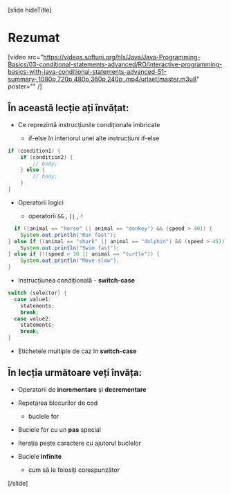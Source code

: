 [slide hideTitle]
# Rezumat

[video src="https://videos.softuni.org/hls/Java/Java-Programming-Basics/03-conditional-statements-advanced/RO/interactive-programming-basics-with-java-conditional-statements-advanced-51-summary-,1080p,720p,480p,360p,240p,.mp4/urlset/master.m3u8" poster="" /]

## În această lecție ați învățat: 

- Ce reprezintă instrucțiunile condiționale imbricate

  * if-else în interiorul unei alte instrucțiuni if-else

```java
if (condition1) {
    if (condition2) {
        // body; 
    } else {
        // body;
    }
}
```

- Operatorii logici  

  *  operatorii `&&` , `||` , `!` 

  
``` java
  if ((animal == "horse" || animal == "donkey") && (speed > 40)) {
    System.out.println("Run fast");
} else if ((animal == "shark" || animal == "dolphin") && (speed > 45)) {
    System.out.println("Swim fast");
} else if (!(speed > 30 || animal == "turtle")) {
    System.out.println("Move slow");
}
```

- Instrucțiunea condițională - **switch-case**

 
```java
switch (selector) {
  case value1:
    statements;
    break;
  case value2:
    statements;
    break;
}
```
 * Etichetele multiple de caz în **switch-case**

## În lecția următoare veți învăța:

- Operatorii de **incrementare** și **decrementare** 

- Repetarea blocurilor de cod

  * buclele for

- Buclele for cu un **pas** special

- Iterația peste caractere cu ajutorul buclelor 

- Buclele **infinite** 

  * cum să le folosiți corespunzător


[/slide]
